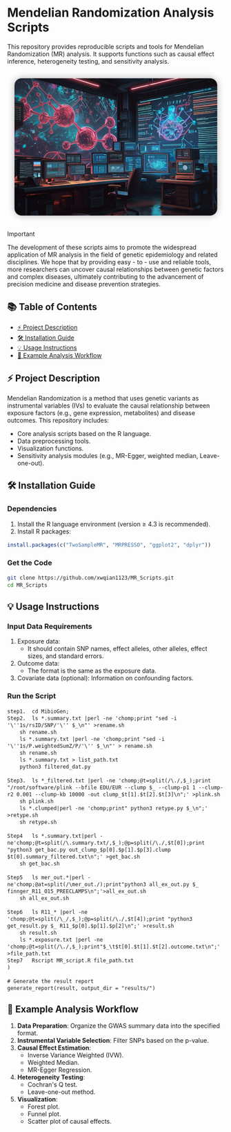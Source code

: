 # Mendelian Randomization Analysis Scripts  
This repository provides reproducible scripts and tools for Mendelian Randomization (MR) analysis. It supports functions such as causal effect inference, heterogeneity testing, and sensitivity analysis.

![IMAGE](https://github.com/xwqian1123/MR_Scripts/blob/main/img/mr.png)

> [!IMPORTANT]
> The development of these scripts aims to promote the widespread application of MR analysis in the field of genetic epidemiology and related disciplines. We hope that by providing easy - to - use and reliable tools, more researchers can uncover causal relationships between genetic factors and complex diseases, ultimately contributing to the advancement of precision medicine and disease prevention strategies.

## 📚 Table of Contents
- [⚡ Project Description](#project-description)
- [🛠️ Installation Guide](#installation-guide)
- [💡 Usage Instructions](#usage-instructions)
- [🤖 Example Analysis Workflow](#example-analysis-workflow)

## ⚡ Project Description
Mendelian Randomization is a method that uses genetic variants as instrumental variables (IVs) to evaluate the causal relationship between exposure factors (e.g., gene expression, metabolites) and disease outcomes. This repository includes:
- Core analysis scripts based on the R language.
- Data preprocessing tools.
- Visualization functions.
- Sensitivity analysis modules (e.g., MR-Egger, weighted median, Leave-one-out).

## 🛠️ Installation Guide
### Dependencies
1. Install the R language environment (version ≥ 4.3 is recommended).
2. Install R packages:
```r
install.packages(c("TwoSampleMR", "MRPRESSO", "ggplot2", "dplyr"))   
```

### Get the Code
```bash
git clone https://github.com/xwqian1123/MR_Scripts.git
cd MR_Scripts
```

## 💡 Usage Instructions
### Input Data Requirements
1. Exposure data:
   - It should contain SNP names, effect alleles, other alleles, effect sizes, and standard errors.
2. Outcome data:
   - The format is the same as the exposure data.
3. Covariate data (optional): Information on confounding factors.

### Run the Script
```shell
step1.  cd MibioGen; 
Step2.  ls *.summary.txt |perl -ne 'chomp;print "sed -i '\''1s/rsID/SNP/'\'' $_\n"' >rename.sh
	sh rename.sh
	ls *.summary.txt |perl -ne 'chomp;print "sed -i '\''1s/P.weightedSumZ/P/'\'' $_\n"' > rename.sh
	sh rename.sh
	ls *.summary.txt > list_path.txt
	python3 filtered_dat.py

Step3.	ls *_filtered.txt |perl -ne 'chomp;@t=split(/\./,$_);print "/root/software/plink --bfile EDU/EUR --clump $_ --clump-p1 1 --clump-r2 0.001 --clump-kb 10000 -out clump_$t[1].$t[2].$t[3]\n";' >plink.sh
	sh plink.sh
	ls *.clumped|perl -ne 'chomp;print" python3 retype.py $_\n";' >retype.sh
	sh retype.sh

Step4	ls *.summary.txt|perl -ne'chomp;@t=split(/\.summary.txt/,$_);@p=split(/\./,$t[0]);print "python3 get_bac.py out_clump_$p[0].$p[1].$p[3].clump $t[0].summary_filtered.txt\n";' >get_bac.sh
	sh get_bac.sh

Step5	ls mer_out.*|perl -ne'chomp;@at=split(/\mer_out./);print"python3 all_ex_out.py $_ finnger_R11_O15_PREECLAMPS\n";'>all_ex_out.sh
	sh all_ex_out.sh

Step6   ls R11_* |perl -ne 'chomp;@t=split(/\_/,$_);@p=split(/\./,$t[4]);print "python3 get_result.py $_ R11_$p[0].$p[1].$p[2]\n";' >result.sh
	sh result.sh
	ls *.exposure.txt |perl -ne 'chomp;@t=split(/\./,$_);print"$_\t$t[0].$t[1].$t[2].outcome.txt\n";' >file_path.txt
Step7	Rscript MR_script.R file_path.txt
)

# Generate the result report
generate_report(result, output_dir = "results/")
```

## 🤖 Example Analysis Workflow
1. **Data Preparation**: Organize the GWAS summary data into the specified format.
2. **Instrumental Variable Selection**: Filter SNPs based on the p-value.
3. **Causal Effect Estimation**:
   - Inverse Variance Weighted (IVW).
   - Weighted Median.
   - MR-Egger Regression.
4. **Heterogeneity Testing**:
   - Cochran's Q test.
   - Leave-one-out method.
5. **Visualization**:
   - Forest plot.
   - Funnel plot.
   - Scatter plot of causal effects.






